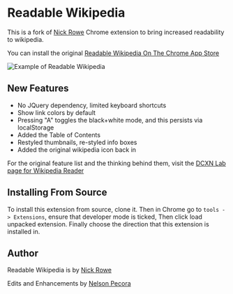 # Readable Wikipedia

This is a fork of [Nick Rowe][Nick's Homepage] Chrome extension to bring increased readability to wikipedia.

You can install the original [Readable Wikipedia On The Chrome App Store][Chrome Store Link]

![Example of Readable Wikipedia][Example Screenshot]

## New Features

* No JQuery dependency, limited keyboard shortcuts
* Show link colors by default
* Pressing "A" toggles the black+white mode, and this persists via localStorage
* Added the Table of Contents
* Restyled thumbnails, re-styled info boxes
* Added the original wikipedia icon back in

For the original feature list and the thinking behind them, visit the [DCXN Lab page for Wikipedia Reader][DCXN Lab Page]

## Installing From Source

To install this extension from source, clone it.  Then in Chrome go to `tools -> Extensions`, ensure that developer mode is ticked, Then click load unpacked extension.  Finally choose the direction that this extension is installed in.

## Author

Readable Wikipedia is by [Nick Rowe][Nick's Homepage]

Edits and Enhancements by [Nelson Pecora][Nelson's Homepage]

[Nick's Homepage]: http://dcxn.com
[Nelson's Homepage]: http://keats.me
[DCXN Lab Page]: http://labs.dcxn.com/wikipedia
[Chrome Store Link]: http://chrome.com
[Example Screenshot]: https://github.com/nixterrimus/readable-wikipedia/raw/master/example-screenshot.png